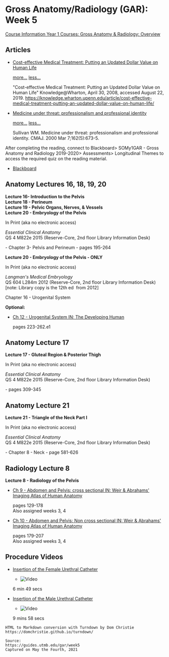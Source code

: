 # Gross Anatomy/Radiology (GAR): Week 5

[Course Information Year 1 Courses: Gross Anatomy & Radiology: Overview](/usmle/gar/course-information.md)

## Articles

*   [Cost-effective Medical Treatment: Putting an Updated Dollar Value on Human Life](https://knowledge.wharton.upenn.edu/article/cost-effective-medical-treatment-putting-an-updated-dollar-value-on-human-life/)
    
    [more...](javascript:void(0);) [less...](javascript:void(0);)
    
    "Cost-effective Medical Treatment: Putting an Updated Dollar Value on Human Life" Knowledge@Wharton, April 30, 2008, accessed August 22, 2019. https://knowledge.wharton.upenn.edu/article/cost-effective-medical-treatment-putting-an-updated-dollar-value-on-human-life/
    
*   [Medicine under threat: professionalism and professional identity](http://www.cmaj.ca/content/162/5/673.long)
    
    [more...](javascript:void(0);) [less...](javascript:void(0);)
    
    Sullivan WM. Medicine under threat: professionalism and professional identity. CMAJ. 2000 Mar 7;162(5):673-5.
    

After completing the reading, connect to Blackboard> SOMy1GAR - Gross Anatomy and Radiology 2019-2020> Assessments> Longitudinal Themes to access the required quiz on the reading material.

*   [Blackboard](https://eclass.utmb.edu/)
    

## Anatomy Lectures 16, 18, 19, 20

**Lecture 16- Introduction to the Pelvis**  
**Lecture 18 - Perineum**  
**Lecture 19 - Pelvic Organs, Nerves, & Vessels**  
**Lecture 20 - Embryology of the Pelvis**

In Print (aka no electronic access)

_Essential Clinical Anatomy_  
QS 4 M822e 2015 (Reserve-Core, 2nd floor Library Information Desk)

\- Chapter 3- Pelvis and Perineum - pages 195-264

**Lecture 20 - Embryology of the Pelvis - ONLY**

In Print (aka no electronic access)

_Langman's Medical Embryology_  
QS 604 L284m 2012 (Reserve-Core, 2nd floor Library Information Desk)  
\[note: Library copy is the 12th ed  from 2012\]

Chapter 16 - Urogenital System

**Optional:**

*   [Ch 12 - Urogenital System IN: The Developing Human](http://libux.utmb.edu/login?url=https://www.clinicalkey.com/#!/content/book/3-s2.0-B9780323611541000126)
    
    pages 223-262.e1
    

## Anatomy Lecture 17

**Lecture 17 - Gluteal Region & Posterior Thigh**

In Print (aka no electronic access)

_Essential Clinical Anatomy_  
QS 4 M822e 2015 (Reserve-Core, 2nd floor Library Information Desk)

\- pages 309-345

## Anatomy Lecture 21

**Lecture 21 - Triangle of the Neck Part I**

In Print (aka no electronic access)

_Essential Clinical Anatomy_  
QS 4 M822e 2015 (Reserve-Core, 2nd floor Library Information Desk)

\- Chapter 8 - Neck - page 581-626

## Radiology Lecture 8

**Lecture 8 - Radiology of the Pelvis**

*   [Ch 9 - Abdomen and Pelvis: cross sectional IN: Weir & Abrahams' Imaging Atlas of Human Anatomy](http://libux.utmb.edu/login?url=https://www.clinicalkey.com/#!/content/book/3-s2.0-B9780723438267000095)
    
    pages 129-178  
    Also assigned weeks 3, 4
    
*   [Ch 10 - Abdomen and Pelvis: Non cross sectional IN: Weir & Abrahams' Imaging Atlas of Human Anatomy](http://libux.utmb.edu/login?url=https://www.clinicalkey.com/#!/content/book/3-s2.0-B9780723438267000101)
    
    pages 179-207  
    Also assigned weeks 3, 4
    

## Procedure Videos

*   [Insertion of the Female Urethral Catheter](http://libux.utmb.edu/login?url=https://accessmedicine.mhmedical.com/MultimediaPlayer.aspx?MultimediaID=17670481)
    
    *   ![Video](//libapps.s3.amazonaws.com/sites/998/icons/11712/PlayButton.png "Video  ")
    
    6 min 49 secs
    
*   [Insertion of the Male Urethral Catheter](http://libux.utmb.edu/login?url=https://accessmedicine.mhmedical.com/MultimediaPlayer.aspx?MultimediaID=17670482)
    
    *   ![Video](//libapps.s3.amazonaws.com/sites/998/icons/11712/PlayButton.png "Video  ")
    
    9 mins 58 secs

```
HTML to Markdown conversion with Turndown by Dom Christie
https://domchristie.github.io/turndown/

Source:
https://guides.utmb.edu/gar/week5
Captured on May the Fourth, 2021
```
